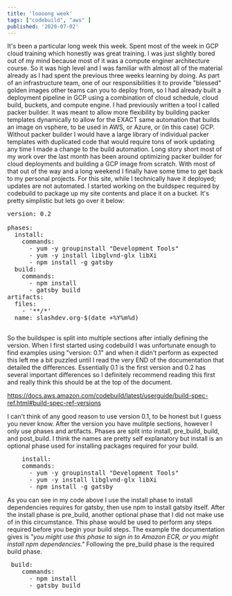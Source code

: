 ```yaml
---
title: 'loooong week'
tags: ["codebuild", "aws" ]
published: '2020-07-02'
---
```


It's been a particular long week this week. Spent most of the week in GCP cloud training which honestly was great training. I was just slightly bored out of my mind because most of it was a compute enginer architecture course. So it was high level and I was familiar with almost all of the material already as I had spent the previous three weeks learning by doing. As part of an infrastructure team, one of our responsibilities it to provide "blessed" golden images other teams can you to deploy from, so I had already built a deployment pipeline in GCP using a combination of cloud schedule, cloud build, buckets, and compute engine. I had previously written a tool I called packer builder. It was meant to allow more flexibility by building packer templates dynamically to allow for the EXACT same automation that builds an image on vsphere, to be used in AWS, or Azure, or (in this case) GCP. Without packer builder I would have a large library of individual packer templates with duplicated code that would require tons of work updating any time I made a change to the build automation. Long story short most of my work over the last month has been around optimizing packer builder for cloud deployments and building a GCP image from scratch. With most of that out of the way and a long weekend I finally have some time to get back to my personal projects. For this site, while I technically have it deployed; updates are not automated. I started working on the buildspec required by codebuild to package up my site contents and place it on a bucket. It's pretty simplistic but lets go over it below:

<pre>
version: 0.2

phases:
  install:
    commands:
      - yum -y groupinstall "Development Tools"
      - yum -y install libglvnd-glx libXi
      - npm install -g gatsby
  build:
    commands:
      - npm install
      - gatsby build
artifacts:
  files:
    - '**/*'
  name: slashdev.org-$(date +%Y%m%d)
  </pre>

  So the buildspec is split into multiple sections after intially defining the version. When I first started using codebuild I was unfortunate enough to find examples using "version: 0.1" and when it didn't perform as expected this left me a bit puzzled until I read the very END of the documentation that detailed the differences. Essentially 0.1 is the first version and 0.2 has several important differences so I definitely recommend reading this first and really think this should be at the top of the document.

  https://docs.aws.amazon.com/codebuild/latest/userguide/build-spec-ref.html#build-spec-ref-versions

  I can't think of any good reason to use version 0.1, to be honest but I guess you never know. After the version you have mulitple sections, however I only use phases and artifacts. Phases are split into install, pre_build, build, and post_build. I think the names are pretty self explanatory but install is an optional phase used for installing packages required for your build.

<pre>
    install:
    commands:
      - yum -y groupinstall "Development Tools"
      - yum -y install libglvnd-glx libXi
      - npm install -g gatsby
</pre>

As you can see in my code above I use the install phase to install dependencies requires for gatsby, then use npm to install gatsby itself. After the install phase is pre_build, another optional phase that I did not make use of in this circumstance. This phase would be used to perform any steps required before you begin your build steps. The example the documentation gives is <i>"you might use this phase to sign in to Amazon ECR, or you might install npm dependencies."</i> Following the pre_build phase is the required build phase.
<pre>
 build:
    commands:
      - npm install
      - gatsby build
</pre>
